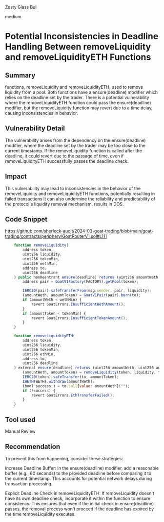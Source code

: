 Zesty Glass Bull

medium

# Potential Inconsistencies in Deadline Handling Between removeLiquidity and removeLiquidityETH Functions

## Summary
functions, removeLiquidity and removeLiquidityETH, used to remove liquidity from a pool. Both functions have a ensure(deadline) modifier which relies on the deadline set by the trader. There is a potential vulnerability where the removeLiquidityETH function could pass the ensure(deadline) modifier, but the removeLiquidity function may revert due to a time delay, causing inconsistencies in behavior.

## Vulnerability Detail
The vulnerability arises from the dependency on the ensure(deadline) modifier, where the deadline set by the trader may be too close to the current timestamp. If the removeLiquidity function is called after the deadline, it could revert due to the passage of time, even if removeLiquidityETH successfully passes the deadline check.

## Impact
This vulnerability may lead to inconsistencies in the behavior of the removeLiquidity and removeLiquidityETH functions, potentially resulting in failed transactions It can also undermine the reliability and predictability of the protocol's liquidity removal mechanism, results in DOS.

## Code Snippet
https://github.com/sherlock-audit/2024-03-goat-trading/blob/main/goat-trading/contracts/periphery/GoatRouterV1.sol#L111
```javascript
    function removeLiquidity(
        address token,
        uint256 liquidity,
        uint256 tokenMin,
        uint256 wethMin,
        address to,
        uint256 deadline
    ) public nonReentrant ensure(deadline) returns (uint256 amountWeth, uint256 amountToken) {
        address pair = GoatV1Factory(FACTORY).getPool(token);

        IERC20(pair).safeTransferFrom(msg.sender, pair, liquidity);
        (amountWeth, amountToken) = GoatV1Pair(pair).burn(to);
        if (amountWeth < wethMin) {
            revert GoatErrors.InsufficientWethAmount();
        }
        if (amountToken < tokenMin) {
            revert GoatErrors.InsufficientTokenAmount();
        }
    }

    function removeLiquidityETH(
        address token,
        uint256 liquidity,
        uint256 tokenMin,
        uint256 ethMin,
        address to,
        uint256 deadline
    ) external ensure(deadline) returns (uint256 amountWeth, uint256 amountToken) {
        (amountWeth, amountToken) = removeLiquidity(token, liquidity, tokenMin, ethMin, address(this), deadline);
        IERC20(token).safeTransfer(to, amountToken);
        IWETH(WETH).withdraw(amountWeth);
        (bool success,) = to.call{value: amountWeth}("");
        if (!success) {
            revert GoatErrors.EthTransferFailed();
        }
    }
```

## Tool used

Manual Review

## Recommendation
To prevent this from happening, consider these strategies:

Increase Deadline Buffer: In the ensure(deadline) modifier, add a reasonable buffer (e.g., 60 seconds) to the provided deadline before comparing it to the current timestamp. This accounts for potential network delays during transaction processing.

Explicit Deadline Check in removeLiquidityETH: If removeLiquidity doesn't have its own deadline check, incorporate it within the function to ensure consistency. This ensures that even if the initial check in ensure(deadline) passes, the removal process won't proceed if the deadline has expired by the time removeLiquidity executes.

